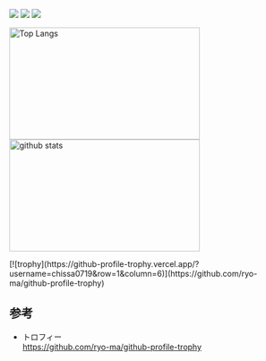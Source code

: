 
![](http://github-profile-summary-cards.vercel.app/api/cards/profile-details?username=chissa0719&theme=vue)
![](http://github-profile-summary-cards.vercel.app/api/cards/stats?username=chissa0719&theme=vue)
![](http://github-profile-summary-cards.vercel.app/api/cards/productive-time?username=chissa0719&theme=vue&utcOffset=8)
<p align="left"> 
  <img alt="Top Langs" height="200px" width="340px" src="https://github-readme-stats.vercel.app/api/top-langs/?username=chissa0719&layout=compact&count_private=true&show_icons=true" />
  <img alt="github stats" height="200px" width="340px" src="https://github-readme-stats.vercel.app/api?username=chissa0719&count_private=true&show_icons=true&show_icons=true" />
</p>
[![trophy](https://github-profile-trophy.vercel.app/?username=chissa0719&row=1&column=6)](https://github.com/ryo-ma/github-profile-trophy)

## 参考

- トロフィー<br>
https://github.com/ryo-ma/github-profile-trophy<br>



